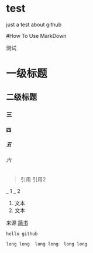 # test
just a test about github


#How To Use MarkDown


测试


# 一级标题 
## 二级标题 
###  三
####  四
##### 五 
###### 六  

> 引用
> 引用2

_ 1
_ 2

1. 文本
2. 文本

来源 [简书](https://www.jianshu.com/p/q81RER)

`hello github` 

`
long long 
long long 
long long
`
